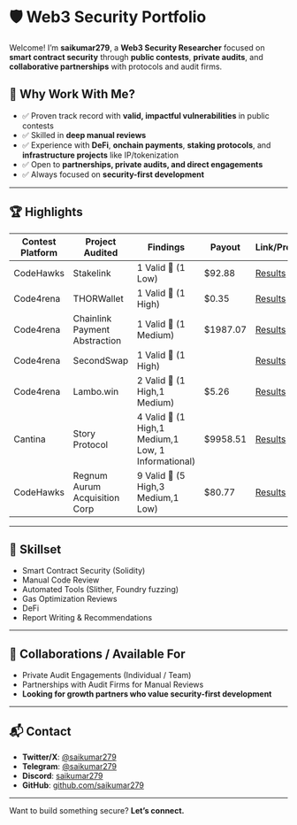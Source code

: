 # 🛡️ Web3 Security Portfolio

Welcome! I’m **saikumar279**, a **Web3 Security Researcher** focused on **smart contract security** through **public contests**, **private audits**, and **collaborative partnerships** with protocols and audit firms.

## 🚀 Why Work With Me?

- ✅ Proven track record with **valid, impactful vulnerabilities** in public contests
- ✅ Skilled in **deep manual reviews**
- ✅ Experience with **DeFi**, **onchain payments**, **staking protocols**, and **infrastructure projects** like IP/tokenization
- ✅ Open to **partnerships, private audits, and direct engagements**
- ✅ Always focused on **security-first development**

---

## 🏆 Highlights

| Contest Platform  | Project Audited       | Findings       | Payout        | Link/Proof                   |
|-------------------|-----------------------|----------------|-------------|------------------------------|
| CodeHawks         | Stakelink        | 1 Valid 🐞 (1 Low)     | $92.88       | [Results](https://codehawks.cyfrin.io/c/2024-09-stakelink/results)        |
| Code4rena          | THORWallet        | 1 Valid 🐞 (1 High)     | $0.35       | [Results](https://code4rena.com/audits/2025-02-thorwallet)        |
| Code4rena         | Chainlink Payment Abstraction        | 1 Valid 🐞 (1 Medium)     | $1987.07       | [Results](https://code4rena.com/audits/2024-12-chainlink-payment-abstraction)        |
| Code4rena          | SecondSwap        | 1 Valid 🐞 (1 High)      |             | [Results](https://code4rena.com/audits/2024-12-secondswap)        |
| Code4rena          | Lambo.win        | 2 Valid 🐞 (1 High,1 Medium)      |     $5.26        | [Results](https://code4rena.com/audits/2024-12-lambowin)        |
| Cantina          | Story Protocol        | 4 Valid 🐞 (1 High,1 Medium,1 Low, 1 Informational)      |     $9958.51        | [Results](https://cantina.xyz/competitions/0561defa-eeb2-4a74-8884-5d7a873afa58/leaderboard)        |
| CodeHawks         | Regnum Aurum Acquisition Corp        | 9 Valid 🐞 (5 High,3 Medium,1 Low)     | $80.77       | [Results](https://codehawks.cyfrin.io/c/2025-02-raac/results)        |
<!-- Add more rows as you participate in more contests -->

---

## 🔐 Skillset

- Smart Contract Security (Solidity)
- Manual Code Review
- Automated Tools (Slither, Foundry fuzzing)
- Gas Optimization Reviews
- DeFi
- Report Writing & Recommendations

---


## 🤝 Collaborations / Available For

- Private Audit Engagements (Individual / Team)
- Partnerships with Audit Firms for Manual Reviews
- **Looking for growth partners who value security-first development**

---

## 📬 Contact

- **Twitter/X**: [@saikumar279](https://x.com/saikumar279)
- **Telegram**: [@saikumar279](http://t.me/saikumar279)
- **Discord**: [saikumar279](https://discord.com/users/780845278014079027)
- **GitHub**: [github.com/saikumar279](https://github.com/saikumar279)

---


Want to build something secure? **Let’s connect.**
